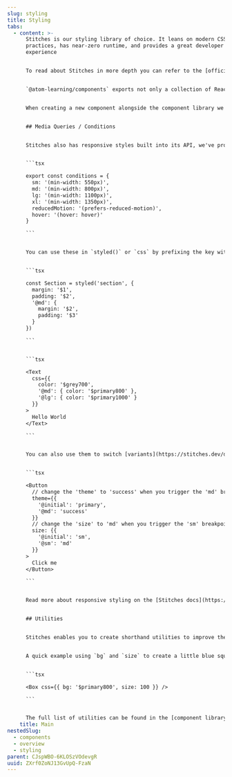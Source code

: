 ```yaml
---
slug: styling
title: Styling
tabs:
  - content: >-
      Stitches is our styling library of choice. It leans on modern CSS best
      practices, has near-zero runtime, and provides a great developer
      experience


      To read about Stitches in more depth you can refer to the [official documentation](https://stitches.dev/), the information provided here is mainly focused on the choices we made to configure Stitches for the component library.


      `@atom-learning/components` exports not only a collection of React components built with Stitches but also the full Stitches library to allow full use of `styled()` and other related methods. This enables you to write more complex components with variants, typed tokens, descendant selectors, keyframe animations and more, some of which are unavailable when using `css`.


      When creating a new component alongside the component library we strongly recommend that you utilise the `styled()` function to maintain a consistent component API. This will automatically provide `as` and `css` to the user without any extra configuration, in a way that `<Box />` or another generic layout component wouldn’t.


      ## Media Queries / Conditions


      Stitches also has responsive styles built into its API, we've provided an initial set of mobile-first breakpoints alongside feature queries like `prefers-reduced-motion`.


      ```tsx

      export const conditions = {
        sm: '(min-width: 550px)',
        md: '(min-width: 800px)',
        lg: '(min-width: 1100px)',
        xl: '(min-width: 1350px)',
        reducedMotion: '(prefers-reduced-motion)',
        hover: '(hover: hover)'
      }

      ```


      You can use these in `styled()` or `css` by prefixing the key with `@`, e.g. `@reducedMotion` or `@xl`


      ```tsx

      const Section = styled('section', {
        margin: '$1',
        padding: '$2',
        '@md': {
          margin: '$2',
          padding: '$3'
        }
      })

      ```


      ```tsx

      <Text
        css={{
          color: '$grey700',
          '@md': { color: '$primary800' },
          '@lg': { color: '$primary1000' }
        }}
      >
        Hello World
      </Text>

      ```


      You can also use them to switch [variants](https://stitches.dev/docs/variants)


      ```tsx

      <Button
        // change the 'theme' to 'success' when you trigger the 'md' breakpoint
        theme={{
          '@initial': 'primary',
          '@md': 'success'
        }}
        // change the 'size' to 'md' when you trigger the 'sm' breakpoint
        size: {{
          '@initial': 'sm',
          '@sm': 'md'
        }}
      >
        Click me
      </Button>

      ```


      Read more about responsive styling on the [Stitches docs](https://stitches.dev/docs/responsive-styles)


      ## Utilities


      Stitches enables you to create shorthand utilities to improve the CSS authoring experience within `styled()` or `css`. We have provided an initial set of utilities that should be a useful starting point when composing components with a need to provide contextual layout or styles.


      A quick example using `bg` and `size` to create a little blue square.


      ```tsx

      <Box css={{ bg: '$primary800', size: 100 }} />

      ```


      The full list of utilities can be found in the [component library source](https://github.com/Atom-Learning/components/blob/main/src/stitches.ts)
    title: Main
nestedSlug:
  - components
  - overview
  - styling
parent: CJspWBO-6KLOSzVOdevgR
uuid: ZXrf0ZoNJ13GvUpQ-FzaN
---
```

